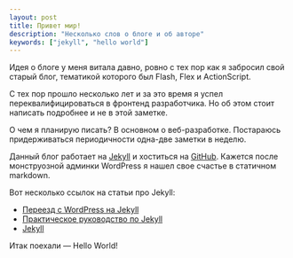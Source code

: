 ```yaml
---
layout: post
title: Привет мир!
description: "Несколько слов о блоге и об авторе"
keywords: ["jekyll", "hello world"]
---
```


Идея о блоге у меня витала давно, ровно с тех пор как я забросил свой старый блог, тематикой которого был Flash, Flex и ActionScript. 

С тех пор прошло несколько лет и за это время я успел переквалифицироваться в фронтенд разработчика. Но об этом  стоит написать подробнее и не в этой заметке.  

О чем я планирую писать? В основном о веб-разработке. Постараюсь придерживаться периодичности одна-две заметки в неделю.

Данный блог работает на [Jekyll](http://jekyllrb.com) и хоститься на [GitHub](https://github.com/shaggysmile/shaggysmile.net). Кажется после монструозной админки WordPress я нашел свое счастье в статичном markdown. 

Вот несколько ссылок на статьи про Jekyll: 

* [Переезд с WordPress на Jekyll](http://shuvalov.info/2012/12/31/wp2jekyll/)
* [Практическое руководство по Jekyll](http://habrahabr.ru/post/207650/)
* [Jekyll](http://kizu.ru/issues/going-jekyll/)

Итак поехали &mdash; Hello World!

